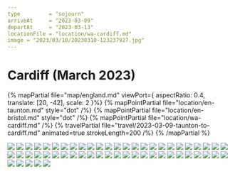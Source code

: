 ```yaml
---
type         = "sojourn"
arriveAt     = "2023-03-09"
departAt     = "2023-03-13"
locationFile = "location/wa-cardiff.md"
image = "2023/03/10/20230310-123237927.jpg"
---
```


# Cardiff (March 2023)

{% mapPartial file="map/england.md" viewPort={ aspectRatio: 0.4, translate: [20, -42], scale: 2 }%}
  {% mapPointPartial file="location/en-taunton.md" style="dot" /%}
  {% mapPointPartial file="location/en-bristol.md" style="dot" /%}
  {% mapPointPartial file="location/wa-cardiff.md" /%}
  {% travelPartial file="travel/2023-03-09-taunton-to-cardiff.md" animated=true strokeLength=200 /%}
{% /mapPartial %}

![](2023/03/09/20230309-104409322.jpg)
![](2023/03/10/20230310-082756258.jpg)
![](2023/03/10/20230310-085433905.jpg)
![](2023/03/10/20230310-085536172.jpg)
![](2023/03/10/20230310-085539488.jpg)
![](2023/03/10/20230310-090013096.jpg)
![](2023/03/10/20230310-090821038.jpg)
![](2023/03/10/20230310-094709151.jpg)
![](2023/03/10/20230310-102345003.jpg)
![](2023/03/10/20230310-113906787.jpg)
![](2023/03/10/20230310-122801251.jpg)
![](2023/03/10/20230310-123237927.jpg)
![](2023/03/10/20230310-123904255-2.jpg)
![](2023/03/10/20230310-124036426.jpg)
![](2023/03/10/20230310-124551294.jpg)
![](2023/03/10/20230310-131421975.jpg)
![](2023/03/10/20230310-142804056.jpg)
![](2023/03/10/20230310-153521619.jpg)
![](2023/03/10/20230310-153540352.jpg)
![](2023/03/10/20230310-155130980.jpg)
![](2023/03/10/20230310-155437027.jpg)
![](2023/03/10/20230310-155751007.jpg)
![](2023/03/10/20230310-155849272.jpg)
![](2023/03/10/20230310-161334391.jpg)
![](2023/03/10/20230310-161453622.jpg)
![](2023/03/10/20230310-164208704.jpg)
![](2023/03/10/20230310-164243391.jpg)
![](2023/03/10/20230310-164846379.jpg)
![](2023/03/10/20230310-165156808.jpg)
![](2023/03/10/20230310-165938795.jpg)
![](2023/03/10/20230310-165956691-2.jpg)
![](2023/03/10/20230310-170013671.jpg)
![](2023/03/10/20230310-170342702.jpg)
![](2023/03/10/20230310-184055042.jpg)
![](2023/03/10/20230310-184100794.jpg)
![](2023/03/11/20230311-121703140.jpg)
![](2023/03/11/20230311-121709897.jpg)
![](2023/03/11/20230311-140423955.jpg)
![](2023/03/11/20230311-181734486.jpg)
![](2023/03/12/20230312-105914578.jpg)
![](2023/03/12/20230312-110306429.jpg)
![](2023/03/12/20230312-131737166.jpg)
![](2023/03/12/20230312-133325574.jpg)
![](2023/03/12/20230312-133503260.jpg)
![](2023/03/12/20230312-133705364.jpg)
![](2023/03/12/20230312-140905417.jpg)
![](2023/03/12/20230312-141751679.jpg)
![](2023/03/12/20230312-144129635.jpg)
![](2023/03/12/20230312-163115187.jpg)
![](2023/03/12/20230312-163251495.jpg)
![](2023/03/12/20230312-164543266.jpg)
![](2023/03/12/20230312-181345916.jpg)
![](2023/03/12/20230312-185055882.jpg)
![](2023/03/12/20230312-185610449.jpg)
![](2023/03/12/20230312-190751717.jpg)
